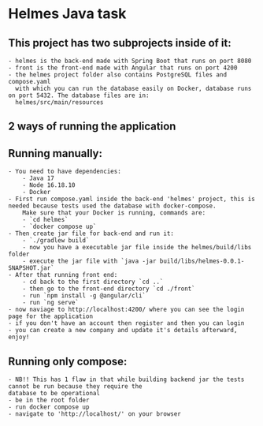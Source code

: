 # Helmes Java task 

## This project has two subprojects inside of it:
    - helmes is the back-end made with Spring Boot that runs on port 8080
    - front is the front-end made with Angular that runs on port 4200
    - the helmes project folder also contains PostgreSQL files and compose.yaml
      with which you can run the database easily on Docker, database runs on port 5432. The database files are in:
      helmes/src/main/resources

## 2 ways of running the application

## Running manually:
    - You need to have dependencies:
        - Java 17
        - Node 16.18.10
        - Docker 
    - First run compose.yaml inside the back-end 'helmes' project, this is needed because tests used the database with docker-compose.
        Make sure that your Docker is running, commands are:
        - `cd helmes`
        - `docker compose up`
    - Then create jar file for back-end and run it:
        - `./gradlew build`
        - now you have a executable jar file inside the helmes/build/libs folder
        - execute the jar file with `java -jar build/libs/helmes-0.0.1-SNAPSHOT.jar`
    - After that running front end:
        - cd back to the first directory `cd ..`
        - then go to the front-end directory `cd ./front`
        - run `npm install -g @angular/cli`
        - run `ng serve`
    - now naviage to http://localhost:4200/ where you can see the login page for the application
    - if you don't have an account then register and then you can login
    - you can create a new company and update it's details afterward, enjoy!

## Running only compose:
    - NB!! This has 1 flaw in that while building backend jar the tests cannot be run because they require the
    database to be operational
    - be in the root folder 
    - run docker compose up
    - navigate to 'http://localhost/' on your browser

        
